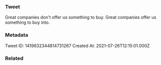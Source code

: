 ### Tweet
Great companies don't offer us something to buy. Great companies offer us something to buy into.

### Metadata
Tweet ID: 1419632344814731267
Created At: 2021-07-26T12:15:01.000Z

### Related


